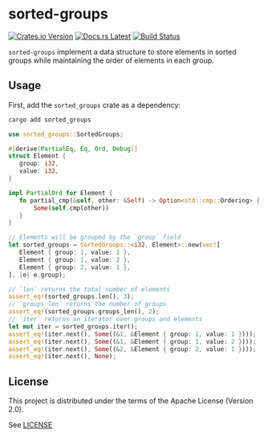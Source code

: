 # sorted-groups

[![Crates.io Version](https://badgers.space/crates/version/sorted-groups)](https://crates.io/crates/sorted-groups)
[![Docs.rs Latest](https://badgers.space/badge/docs.rs/latest/blue)](https://docs.rs/sorted-groups)
[![Build Status](https://badgers.space/github/checks/dax/sorted-groups?label=build)](https://github.com/dax/sorted-groups/actions/workflows/build.yaml)

`sorted-groups` implement a data structure to store elements in sorted groups while maintaining the order of elements in each group.

## Usage

First, add the `sorted_groups` crate as a dependency:

```sh
cargo add sorted_groups
```

```rust
use sorted_groups::SortedGroups;

#[derive(PartialEq, Eq, Ord, Debug)]
struct Element {
   group: i32,
   value: i32,
}

impl PartialOrd for Element {
   fn partial_cmp(&self, other: &Self) -> Option<std::cmp::Ordering> {
       Some(self.cmp(other))
   }
}

// Elements will be grouped by the `group` field
let sorted_groups = SortedGroups::<i32, Element>::new(vec![
   Element { group: 1, value: 1 },
   Element { group: 1, value: 2 },
   Element { group: 2, value: 1 },
], |e| e.group);

// `len` returns the total number of elements
assert_eq!(sorted_groups.len(), 3);
// `groups_len` returns the number of groups
assert_eq!(sorted_groups.groups_len(), 2);
// `iter` returns an iterator over groups and elements
let mut iter = sorted_groups.iter();
assert_eq!(iter.next(), Some((&1, &Element { group: 1, value: 1 })));
assert_eq!(iter.next(), Some((&1, &Element { group: 1, value: 2 })));
assert_eq!(iter.next(), Some((&2, &Element { group: 2, value: 1 })));
assert_eq!(iter.next(), None);
```

## License

This project is distributed under the terms of the Apache License (Version 2.0).

See [LICENSE](LICENSE)

